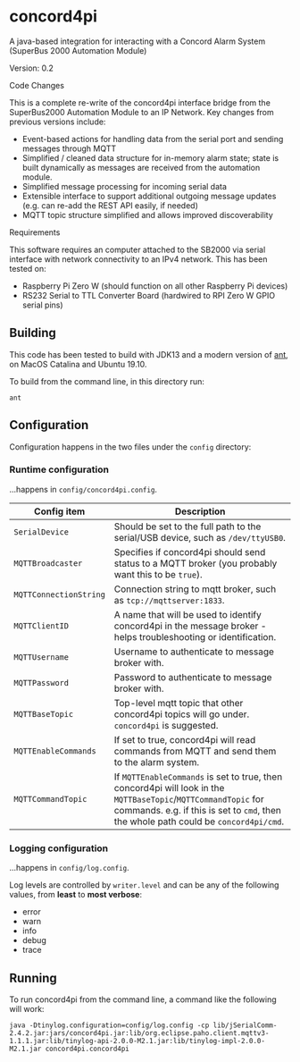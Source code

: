 # concord4pi
A java-based integration for interacting with a Concord Alarm System (SuperBus 2000 Automation Module)

Version: 0.2

Code Changes

This is a complete re-write of the concord4pi interface bridge from the SuperBus2000 Automation Module to an IP Network.  Key changes from previous versions include:
 - Event-based actions for handling data from the serial port and sending messages through MQTT
 - Simplified / cleaned data structure for in-memory alarm state; state is built dynamically as messages are received from the automation module.
 - Simplified message processing for incoming serial data
 - Extensible interface to support additional outgoing message updates (e.g. can re-add the REST API easily, if needed)
 - MQTT topic structure simplified and allows improved discoverability

Requirements

This software requires an computer attached to the SB2000 via serial interface with network connectivity to an IPv4 network.  This has been tested on:
 - Raspberry Pi Zero W (should function on all other Raspberry Pi devices)
 - RS232 Serial to TTL Converter Board (hardwired to RPI Zero W GPIO serial pins)

## Building
This code has been tested to build with JDK13 and a modern version of [ant](https://ant.apache.org/), on MacOS Catalina and Ubuntu 19.10.

To build from the command line, in this directory run:

```
ant
```

## Configuration
Configuration happens in the two files under the `config` directory:

### Runtime configuration
...happens in `config/concord4pi.config`.

Config item | Description
----------- | -----------
`SerialDevice` | Should be set to the full path to the serial/USB device, such as `/dev/ttyUSB0`.
`MQTTBroadcaster`  | Specifies if concord4pi should send status to a MQTT broker (you probably want this to be `true`).
`MQTTConnectionString` | Connection string to mqtt broker, such as `tcp://mqttserver:1833`.
`MQTTClientID` | A name that will be used to identify concord4pi in the message broker - helps troubleshooting or identification.
`MQTTUsername` | Username to authenticate to message broker with.
`MQTTPassword` | Password to authenticate to message broker with.
`MQTTBaseTopic` | Top-level mqtt topic that other concord4pi topics will go under. `concord4pi` is suggested.
`MQTTEnableCommands` | If set to true, concord4pi will read commands from MQTT and send them to the alarm system.
`MQTTCommandTopic` | If `MQTTEnableCommands` is set to true, then concord4pi will look in the `MQTTBaseTopic`/`MQTTCommandTopic` for commands. e.g. if this is set to `cmd`, then the whole path could be `concord4pi/cmd`.

### Logging configuration
...happens in `config/log.config`.

Log levels are controlled by `writer.level` and can be any of the following values, from **least** to **most verbose**:

 * error
 * warn
 * info
 * debug
 * trace

## Running
To run concord4pi from the command line, a command like the following will work:

```
java -Dtinylog.configuration=config/log.config -cp lib/jSerialComm-2.4.2.jar:jars/concord4pi.jar:lib/org.eclipse.paho.client.mqttv3-1.1.1.jar:lib/tinylog-api-2.0.0-M2.1.jar:lib/tinylog-impl-2.0.0-M2.1.jar concord4pi.concord4pi
```